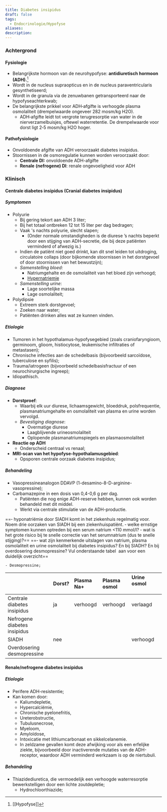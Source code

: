 ```yaml
---
title: Diabetes insipidus
draft: false
tags:
  - Endocrinologie/Hypofyse
aliases: 
description:
---
```



### Achtergrond
#### Fysiologie
- Belangrijkste hormoon van de neurohypofyse: **antidiuretisch hormoon (ADH).**[^1] 
- Wordt in de nucleus supraopticus en in de nucleus paraventricularis gesynthetiseerd; 
- Wordt in de granula via de zenuwbanen getransporteerd naar de hypofyseachterkwab;
- De belangrijkste prikkel voor ADH‐afgifte is verhoogde plasma osmolaliteit (drempelwaarde ongeveer 282 mosm/kg H2O). 
	- ADH‐afgifte leidt tot vergrote terugresorptie van water in de nierverzamelbuisjes, oftewel waterretentie. De drempelwaarde voor dorst ligt 2‐5 mosm/kg H2O hoger.

#### Pathofysiologie
- Onvoldoende afgifte van ADH veroorzaakt diabetes insipidus.
- Stoornissen in de osmoregulatie kunnen worden veroorzaakt door:
	- **Centrale DI:** onvoldoende ADH-afgifte
	- **Renale** **(nefrogene) DI**: renale ongevoeligheid voor ADH

### Klinisch

#### Centrale diabetes insipidus (Cranial diabetes insipidus)
##### Symptomen
- Polyurie
	- Bij gering tekort aan ADH 3 liter;
	- Bij het totaal ontbreken 12 tot 15 liter per dag bedragen;
	- Vaak 's nachts polyurie, slecht slapen; 
		- (Onder normale omstandigheden is de diurese ’s nachts beperkt door een stijging van ADH-secretie, die bij deze patiënten verminderd of afwezig is.)
	- Indien de patiënt niet goed drinkt, kan dit snel leiden tot uitdroging, circulatoire collaps (door bijkomende stoornissen in het dorstgevoel of door stoornissen van het bewustzijn);
	- *Samenstelling bloed:*
		- Natriumgehalte en de osmolaliteit van het bloed zijn verhoogd;
		- <u>Hypernatriemie</u>
	- *Samenstelling urine*:
		- Lage soortelijke massa
		- Lage osmolaliteit; 
- Polydipsie
	- Extreem sterk dorstgevoel;
	- Zoeken naar water;
	- Patiënten drinken alles wat ze kunnen vinden. 

##### Etiologie
- Tumoren in het hypothalamus-hypofysegebied (zoals craniofaryngioom, germinoom, glioom, histiocytose, leukemische infiltraties of metastasen);
- Chronische infecties aan de schedelbasis (bijvoorbeeld sarcoïdose, tuberculose en syfilis);
- Trauma/iatrogeen (bijvoorbeeld schedelbasisfractuur of een neurochirurgische ingreep);
- Idiopathisch.

##### Diagnose
- **Dorstproef**: 
	- Waarbij elk uur diurese, lichaamsgewicht, bloeddruk, polsfrequentie, plasmanatriumgehalte en osmolaliteit van plasma en urine worden vervolgd.
	- *Bevestiging diagnose*: 
		- Overmatige diurese
		- Laagblijvende urineosmolaliteit
		- Oplopende plasmanatriumspiegels en plasmaosmolaliteit
- **Reactie op ADH**
	- Onderscheid centraal vs renaal;
- **MRI-scan van het hypofyse-hypothalamusgebied**: 
	- Opsporen centrale oorzaak diabetes insipidus;

##### Behandeling
- Vasopressineanalogon DDAVP (1-desamino-8-D-arginine-vasopressine);
- Carbamazepine in een dosis van 0,4-0,6 g per dag.
	- Patiënten die nog enige ADH-reserve hebben, kunnen ook worden behandeld met dit middel.
	- Werkt via centrale stimulatie van de ADH-productie.

==‐ hyponatriëmie door SIADH komt in het ziekenhuis regelmatig voor. Noem drie oorzaken van SIADH bij een ziekenhuispatiënt. ‐ welke ernstige symptomen kunnen optreden bij een serum natrium <110 mmol/l? ‐ wat is het grote risico bij te snelle correctie van het serumnatrium (dus te snelle stijging)?==
==‐ wat zijn kenmerkende uitslagen van natrium, plasma osmolaliteit en urine osmolaliteit bij diabetes insipidus? En bij SIADH? En bij overdosering desmopressine? Vul onderstaande tabel  aan voor een duidelijk overzicht==

	- Desmopressine;

|      |  Dorst?     | Plasma Na+     |  Plasma osmol     |  Urine osmol                             |
|:-----|:-----|:-----|:-----|:-----|
| Centrale diabetes insipidus     |  ja    |  verhoogd    | verhoogd     |  verlaagd    |
| Nefrogene diabetes insipidus     |      |      |      |      |
| SIADH     | nee     |      |       |   verhoogd     |
| Overdosering desmopressine     |      |      |      |      |




#### Renale/nefrogene diabetes insipidus
##### Etiologie
- Perifere ADH-resistentie;
- Kan komen door:
	- Kaliumdepletie, 
	- Hypercalciëmie, 
	- Chronische pyelonefritis, 
	- Ureterobstructie, 
	- Tubulusnecrose, 
	- Myeloom, 
	- Amyloïdose, 
	- Intoxicatie met lithiumcarbonaat en sikkelcelanemie. 
	- In zeldzame gevallen komt deze afwijking voor als een erfelijke ziekte, bijvoorbeeld door inactiverende mutaties van de ADH-receptor, waardoor ADH verminderd werkzaam is op de niertubuli. 

##### Behandeling
- Thiazidediuretica, die vermoedelijk een verhoogde waterresorptie bewerkstelligen door een lichte zoutdepletie;
	- Hydrochloorthiazide;

[^1]: [[Hypofyse]]